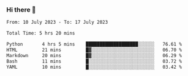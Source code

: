 ### Hi there 👋

<!--
**wangsy503/wangsy503** is a ✨ _special_ ✨ repository because its `README.md` (this file) appears on your GitHub profile.

Here are some ideas to get you started:

- 🔭 I’m currently working on ...
- 🌱 I’m currently learning ...
- 👯 I’m looking to collaborate on ...
- 🤔 I’m looking for help with ...
- 💬 Ask me about ...
- 📫 How to reach me: ...
- 😄 Pronouns: ...
- ⚡ Fun fact: ...
-->
<!--START_SECTION:waka-->

```txt
From: 10 July 2023 - To: 17 July 2023

Total Time: 5 hrs 20 mins

Python       4 hrs 5 mins    ███████████████████░░░░░░   76.61 %
HTML         21 mins         █▓░░░░░░░░░░░░░░░░░░░░░░░   06.70 %
Markdown     20 mins         █▓░░░░░░░░░░░░░░░░░░░░░░░   06.29 %
Bash         11 mins         █░░░░░░░░░░░░░░░░░░░░░░░░   03.72 %
YAML         10 mins         █░░░░░░░░░░░░░░░░░░░░░░░░   03.42 %
```

<!--END_SECTION:waka-->
